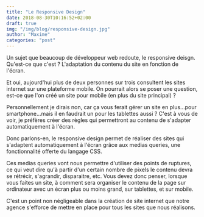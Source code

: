 ```yaml
---
title: "Le Responsive Design"
date: 2018-08-30T10:16:52+02:00
draft: true
img: "/img/blog/responsive-design.jpg"
author: "Maxime"
categories: "post"
---
```


Un sujet que beaucoup de développeur web redoute, le responsive deisgn. Qu'est-ce que c'est ? L'adaptation du contenu du site en fonction de l'écran.

Et oui, aujourd'hui plus de deux personnes sur trois consultent les sites internet sur une plateforme mobile. On pourrait alors se poser une question, est-ce que l'on créé un site pour mobile (en plus du site principal) ?

Personnellement je dirais non, car ça vous ferait gérer un site en plus...pour smartphone...mais il en faudrait un pour les tablettes aussi ? C'est à vous de voir, je préfères créer des règles qui permettront au contenu de s'adapter automatiquement à l'écran.

Donc parlons-en, le responsive design permet de réaliser des sites qui s'adaptent automatiquement à l'écran grâce aux medias queries, une fonctionnalité offerte du langage CSS.

Ces medias queries vont nous permettre d'utiliser des points de ruptures, ce qui veut dire qu'à partir d'un certain nombre de pixels le contenu devra se rétrécir, s'agrandir, disparaitre, etc.
Vous devez donc penser, lorsque vous faites un site, à comment sera organiser le contenu de la page sur ordinateur avec un écran plus ou moins grand, sur tablettes, et sur mobile.

C'est un point non négligeable dans la création de site internet que notre agence s'efforce de mettre en place pour tous les sites que nous réalisons.